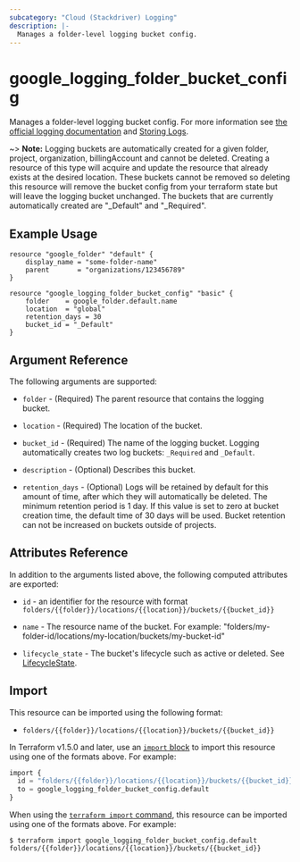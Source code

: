 ```yaml
---
subcategory: "Cloud (Stackdriver) Logging"
description: |-
  Manages a folder-level logging bucket config.
---
```


# google\_logging\_folder\_bucket\_config

Manages a folder-level logging bucket config. For more information see
[the official logging documentation](https://cloud.google.com/logging/docs/) and
[Storing Logs](https://cloud.google.com/logging/docs/storage).

~> **Note:** Logging buckets are automatically created for a given folder, project, organization, billingAccount and cannot be deleted. Creating a resource of this type will acquire and update the resource that already exists at the desired location. These buckets cannot be removed so deleting this resource will remove the bucket config from your terraform state but will leave the logging bucket unchanged. The buckets that are currently automatically created are "_Default" and "_Required".

## Example Usage

```hcl
resource "google_folder" "default" {
	display_name = "some-folder-name"
	parent       = "organizations/123456789"
}

resource "google_logging_folder_bucket_config" "basic" {
	folder    = google_folder.default.name
	location  = "global"
	retention_days = 30
	bucket_id = "_Default"
}
```

## Argument Reference

The following arguments are supported:

* `folder` - (Required) The parent resource that contains the logging bucket.

* `location` - (Required) The location of the bucket.

* `bucket_id` - (Required) The name of the logging bucket. Logging automatically creates two log buckets: `_Required` and `_Default`.

* `description` - (Optional) Describes this bucket.

* `retention_days` - (Optional) Logs will be retained by default for this amount of time, after which they will automatically be deleted. The minimum retention period is 1 day. If this value is set to zero at bucket creation time, the default time of 30 days will be used. Bucket retention can not be increased on buckets outside of projects.

## Attributes Reference

In addition to the arguments listed above, the following computed attributes are
exported:

* `id` - an identifier for the resource with format `folders/{{folder}}/locations/{{location}}/buckets/{{bucket_id}}`

* `name` -  The resource name of the bucket. For example: "folders/my-folder-id/locations/my-location/buckets/my-bucket-id"

* `lifecycle_state` -  The bucket's lifecycle such as active or deleted. See [LifecycleState](https://cloud.google.com/logging/docs/reference/v2/rest/v2/billingAccounts.buckets#LogBucket.LifecycleState).

## Import

This resource can be imported using the following format:

* `folders/{{folder}}/locations/{{location}}/buckets/{{bucket_id}}`

In Terraform v1.5.0 and later, use an [`import` block](https://developer.hashicorp.com/terraform/language/import) to import this resource using one of the formats above. For example:

```tf
import {
  id = "folders/{{folder}}/locations/{{location}}/buckets/{{bucket_id}}"
  to = google_logging_folder_bucket_config.default
}
```

When using the [`terraform import` command](https://developer.hashicorp.com/terraform/cli/commands/import), this resource can be imported using one of the formats above. For example:

```
$ terraform import google_logging_folder_bucket_config.default folders/{{folder}}/locations/{{location}}/buckets/{{bucket_id}}
```
